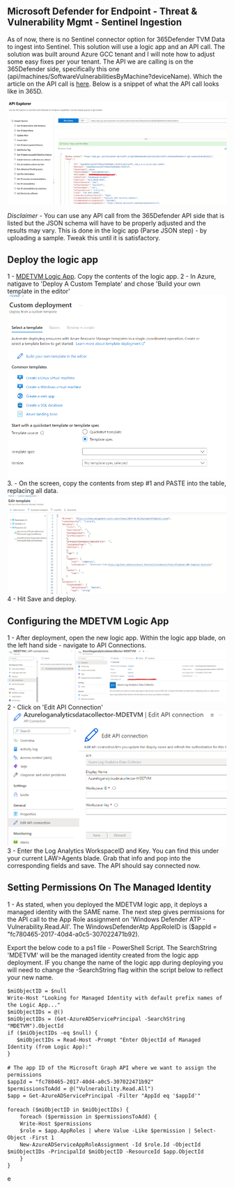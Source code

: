 ## Microsoft Defender for Endpoint - Threat & Vulnerability Mgmt - Sentinel Ingestion ##

As of now, there is no Sentinel connector option for 365Defender TVM Data to ingest into Sentinel. This solution will use a logic app and an API call. The solution was built around Azure GCC tenant and I will note how to adjust some easy fixes per your tenant. The API we are calling is on the 365Defender side, specifically this one (api/machines/SoftwareVulnerabilitiesByMachine?deviceName). Which the article on the API call is [here](https://learn.microsoft.com/en-us/microsoft-365/security/defender-endpoint/get-assessment-software-vulnerabilities?view=o365-worldwide#12-permissions). Below is a snippet of what the API call looks like in 365D.

![](https://github.com/Cyberlorians/uploadedimages/blob/main/365DAPI.png)

*Disclaimer* - You can use any API call from the 365Defender API side that is listed but the JSON schema will have to be properly adjusted and the results may vary. This is done in the logic app (Parse JSON step) - by uploading a sample. Tweak this until it is satisfactory.

## Deploy the logic app

1 - [MDETVM Logic App](https://raw.githubusercontent.com/Cyberlorians/Playbooks/main/MDETVM.json). Copy the contents of the logic app.
2 - In Azure, natigave to 'Deploy A Custom Template' and chose 'Build your own template in the editor'
![](https://github.com/Cyberlorians/uploadedimages/blob/main/TVMcustomdeployment.png)
3. - On the screen, copy the contents from step #1 and PASTE into the table, replacing all data.
![](https://github.com/Cyberlorians/uploadedimages/blob/main/uploadtemplate.png)
4 - Hit Save and deploy.

## Configuring the MDETVM Logic App

1 - After deployment, open the new logic app. Within the logic app blade, on the left hand side - navigate to API Connections.
![](https://github.com/Cyberlorians/uploadedimages/blob/main/TVMAPI.png)
2 - Click on 'Edit API Connection'
![](https://github.com/Cyberlorians/uploadedimages/blob/main/TVMWorkspaceConfig.png)
3 - Enter the Log Analytics WorkspaceID and Key. You can find this under your current LAW>Agents blade. Grab that info and pop into the corresponding fields and save. The API should say connected now.

## Setting Permissions On The Managed Identity 

1 - As stated, when you deployed the MDETVM logic app, it deploys a managed identity with the SAME name. The next step gives permissions for the API call to the App Role assignment on 'Windows Defender ATP - Vulnerability.Read.All'. The WindowsDefenderAtp AppRoleID is ($appId = "fc780465-2017-40d4-a0c5-307022471b92).



Export the below code to a ps1 file - PowerShell Script. The SearchString 'MDETVM' will be the managed identity created from the logic app deployment. IF you change the name of the logic app during deploying you will need to change the -SearchString flag within the script below to reflect your new name. 

```
$miObjectID = $null
Write-Host "Looking for Managed Identity with default prefix names of the Logic App..."
$miObjectIDs = @()
$miObjectIDs = (Get-AzureADServicePrincipal -SearchString "MDETVM").ObjectId
if ($miObjectIDs -eq $null) {
   $miObjectIDs = Read-Host -Prompt "Enter ObjectId of Managed Identity (from Logic App):"
}

# The app ID of the Microsoft Graph API where we want to assign the permissions
$appId = "fc780465-2017-40d4-a0c5-307022471b92"
$permissionsToAdd = @("Vulnerability.Read.All")
$app = Get-AzureADServicePrincipal -Filter "AppId eq '$appId'"

foreach ($miObjectID in $miObjectIDs) {
    foreach ($permission in $permissionsToAdd) {
    Write-Host $permissions
    $role = $app.AppRoles | where Value -Like $permission | Select-Object -First 1
    New-AzureADServiceAppRoleAssignment -Id $role.Id -ObjectId $miObjectIDs -PrincipalId $miObjectID -ResourceId $app.ObjectId
    }
}
```

e


